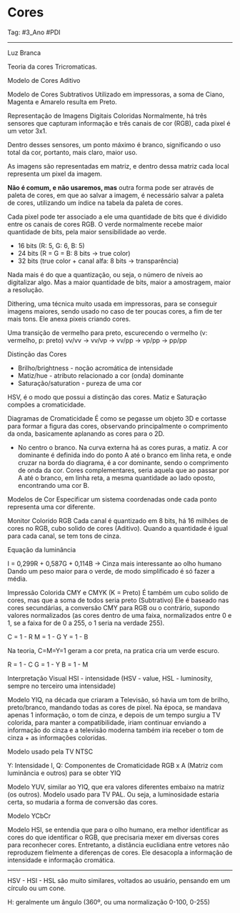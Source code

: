# Cores

Tag: #3_Ano #PDI 

---

Luz Branca

Teoria da cores Tricromaticas.

Modelo de Cores Aditivo

Modelo de Cores Subtrativos
Utilizado em impressoras, a soma de Ciano, Magenta e Amarelo resulta em Preto.

Representação de Imagens Digitais Coloridas
Normalmente, há três sensores que capturam informação e três canais de cor (RGB), cada pixel é um vetor 3x1.

Dentro desses sensores, um ponto máximo é branco, significando o uso total da cor, portanto, mais claro, maior uso.

As imagens são representadas em matriz, e dentro dessa matriz cada local representa um pixel da imagem.

**Não é comum, e não usaremos, mas** outra forma pode ser através de paleta de cores, em que ao salvar a imagem, é necessário salvar a paleta de cores, utilizando um índice na tabela da paleta de cores.

Cada pixel pode ter associado a ele uma quantidade de bits que é dividido entre os canais de cores RGB. O verde normalmente recebe maior quantidade de bits, pela maior sensibilidade ao verde.
* 16 bits (R: 5, G: 6, B: 5)
* 24 bits (R = G = B: 8 bits -> true color)
* 32 bits (true color + canal alfa: 8 bits -> transparência)

Nada mais é do que a quantização, ou seja, o número de níveis ao digitalizar algo. Mas a maior quantidade de bits, maior a amostragem, maior a resolução.

Dithering, uma técnica muito usada em impressoras, para se conseguir imagens maiores, sendo usado no caso de ter poucas cores, a fim de ter mais tons. Ele anexa pixeis criando cores.

Uma transição de vermelho para preto, escurecendo o vermelho (v: vermelho, p: preto)
vv/vv -> vv/vp -> vv/pp -> vp/pp -> pp/pp

Distinção das Cores
* Brilho/brightness - noção acromática de intensidade
* Matiz/hue - atributo relacionado a cor (onda) dominante
* Saturação/saturation - pureza de uma cor

HSV, é o modo que possui a distinção das cores.
Matiz e Saturação compões a cromaticidade.

Diagramas de Cromaticidade
É como se pegasse um objeto 3D e cortasse para formar a figura das cores, observando principalmente o comprimento da onda, basicamente aplanando as cores para o 2D.

* No centro o branco. Na curva externa há as cores puras, a matiz.
A cor dominante é definida indo do ponto A até o branco em linha reta, e onde cruzar na borda do diagrama, é a cor dominante, sendo o comprimento de onda da cor.
Cores complementares, seria aquela que ao passar por A até o branco, em linha reta, a mesma quantidade ao lado oposto, encontrando uma cor B.

Modelos de Cor
Especificar um sistema coordenadas onde cada ponto representa uma cor diferente.

Monitor Colorido RGB
Cada canal é quantizado em 8 bits, há 16 milhões de cores no RGB, cubo solido de cores (Aditivo). Quando a quantidade é igual para cada canal, se tem tons de cinza.

Equação da luminância

I = 0,299R + 0,587G + 0,114B -> Cinza mais interessante ao olho humano
Dando um peso maior para o verde, de modo simplificado é só fazer a média.

Impressão Colorida CMY e CMYK (K = Preto)
É também um cubo solido de cores, mas que a soma de todos seria preto (Subtrativo)
Ele é baseado nas cores secundárias, a conversão CMY para RGB ou o contrário, supondo valores normalizados (as cores dentro de uma faixa, normalizados entre 0 e 1, se a faixa for de 0 a 255, o 1 seria na verdade 255).

C = 1 - R
M = 1 - G
Y = 1 - B

Na teoria, C=M=Y=1 geram a cor preta, na pratica cria um verde escuro.

R = 1 - C
G = 1 - Y
B = 1 - M

Interpretação Visual HSI - intensidade (HSV - value, HSL - luminosity, sempre no terceiro uma intensidade)

Modelo YIQ, na década que criaram a Televisão, só havia um tom de brilho, preto/branco, mandando todas as cores de pixel. Na época, se mandava apenas 1 informação, o tom de cinza, e depois de um tempo surgiu a TV colorida, para manter a compatibilidade, iriam continuar enviando a informação do cinza e a televisão moderna também iria receber o tom de cinza + as informações coloridas.

Modelo usado pela TV NTSC

Y: Intensidade
I, Q: Componentes de Cromaticidade
RGB x A (Matriz com luminância e outros) para se obter YIQ

Modelo YUV, similar ao YIQ, que era valores diferentes embaixo na matriz (os outros). Modelo usado para TV PAL. Ou seja, a luminosidade estaria certa, so mudaria a forma de conversão das cores.

Modelo YCbCr

Modelo HSI, se entendia que para o olho humano, era melhor identificar as cores do que identificar o RGB, que precisaria mexer em diversas cores para reconhecer cores. Entretanto, a distância euclidiana entre vetores não reproduzem fielmente a diferenças de cores. Ele desacopla a informação de intensidade e informação cromática.

****

HSV - HSI - HSL são muito similares, voltados ao usuário, pensando em um círculo ou um cone.

H: geralmente um ângulo (360º, ou uma normalização 0-100, 0-255)

